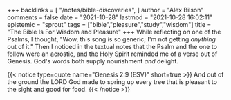 +++
backlinks = [
  "/notes/bible-discoveries",
]
author = "Alex Bilson"
comments = false
date = "2021-10-28"
lastmod = "2021-10-28 16:02:11"
epistemic = "sprout"
tags = ["bible","pleasure","study","wisdom"]
title = "The Bible Is For Wisdom and Pleasure"
+++
While reflecting on one of the Psalms, I thought, "Wow, this song is so generic; I'm not getting _anything_ out of it." Then I noticed in the textual notes that the Psalm and the one to follow were an acrostic, and the Holy Spirit reminded me of a verse out of Genesis. God's words both supply nourishment _and_ delight.

{{< notice type=quote name="Genesis 2:9 (ESV)" short=true >}}
And out of the ground the LORD God made to spring up every tree that is pleasant to the sight and good for food.
{{< /notice >}}
